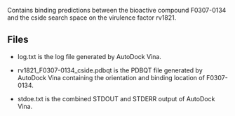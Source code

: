 Contains binding predictions between the bioactive compound F0307-0134 and the cside search space on the virulence factor rv1821.

## Files

- log.txt is the log file generated by AutoDock Vina.

- rv1821_F0307-0134_cside.pdbqt is the PDBQT file generated by AutoDock Vina containing the orientation and binding location of F0307-0134.

- stdoe.txt is the combined STDOUT and STDERR output of AutoDock Vina.

